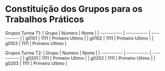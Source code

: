 # Constituição dos Grupos para os Trabalhos Práticos

Grupos Turma T1:
| Grupo | Numero | Nome |
| ----------- | ----------- | ----------- |
| g0101 | 1111 | Primeiro Ultimo |
| g0102 | 1111 | Primeiro Ultimo |
| g0103 | 1111 | Primeiro Ultimo |

Grupos Turma T2:
| Grupo | Numero | Nome |
| ----------- | ----------- | ----------- |
| g0201 | 1111 | Primeiro Ultimo |
| g0202 | 1111 | Primeiro Ultimo |
| g0203 | 1111 | Primeiro Ultimo |
